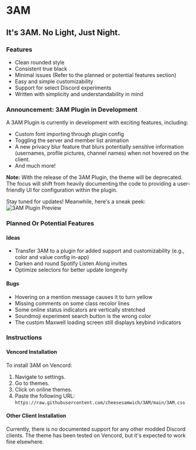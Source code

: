 # 3AM
## It's 3AM. No Light, Just Night.

### Features

- Clean rounded style
- Consistent true black
- Minimal issues (Refer to the planned or potential features section)
- Easy and simple customizability
- Support for select Discord experiments
- Written with simplicity and understandability in mind

### Announcement: 3AM Plugin in Development

A 3AM Plugin is currently in development with exciting features, including:

- Custom font importing through plugin config
- Toggling the server and member list animation
- A new privacy blur feature that blurs potentially sensitive information (usernames, profile pictures, channel names) when not hovered on the client.
- And much more!

**Note:** With the release of the 3AM Plugin, the theme will be deprecated. The focus will shift from heavily documenting the code to providing a user-friendly UI for configuration within the plugin.

Stay tuned for updates! Meanwhile, here's a sneak peek:
![3AM Plugin Preview](https://media.discordapp.net/attachments/1165110465509195798/1188948768599576749/image.png?ex=659c61d4&is=6589ecd4&hm=6f0113b097cc0d02ea84d4c45f6bf20c5ce161119dee008a87c2c3e9f34bd5b7&=&format=webp&quality=lossless&width=616&height=671)

### Planned Or Potential Features

#### Ideas
- Transfer 3AM to a plugin for added support and customizability (e.g., color and value config in-app)
- Darken and round Spotify Listen Along invites
- Optimize selectors for better update longevity

#### Bugs
- Hovering on a mention message causes it to turn yellow
- Missing comments on some class recolor lines
- Some online status indicators are vertically stretched
- Soundmoji experiment search button is the wrong color
- The custom Maxwell loading screen still displays keybind indicators

### Instructions

#### Vencord Installation

To install 3AM on Vencord:

1. Navigate to settings.
2. Go to themes.
3. Click on online themes.
4. Paste the following URL: `https://raw.githubusercontent.com/cheesesamwich/3AM/main/3AM.css`

#### Other Client Installation

Currently, there is no documented support for any other modded Discord clients. The theme has been tested on Vencord, but it's expected to work fine elsewhere.
